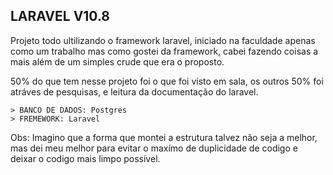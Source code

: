 ## LARAVEL V10.8

Projeto todo ultilizando o framework laravel, iniciado na faculdade apenas como um trabalho mas como gostei da framework, cabei fazendo coisas a mais
além de um simples crude que era o proposto.

50% do que tem nesse projeto foi o que foi visto em sala, os outros 50% foi atráves de pesquisas, e leitura da documentação do laravel.

    > BANCO DE DADOS: Postgres
    > FREMEWORK: Laravel

Obs: Imagino que a forma que montei a estrutura talvez não seja a melhor, mas dei meu melhor para evitar o maxímo de duplicidade de codigo e deixar o codigo mais limpo possível.